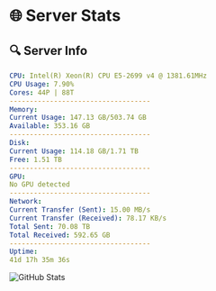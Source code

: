 # 🌐 Server Stats
## 🔍 Server Info
```yaml
CPU: Intel(R) Xeon(R) CPU E5-2699 v4 @ 1381.61MHz
CPU Usage: 7.90%
Cores: 44P | 88T
-----------------------------------
Memory:
Current Usage: 147.13 GB/503.74 GB
Available: 353.16 GB
-----------------------------------
Disk:
Current Usage: 114.18 GB/1.71 TB
Free: 1.51 TB
-----------------------------------
GPU:
No GPU detected
-----------------------------------
Network:
Current Transfer (Sent): 15.00 MB/s
Current Transfer (Received): 78.17 KB/s
Total Sent: 70.08 TB
Total Received: 592.65 GB
-----------------------------------
Uptime:
41d 17h 35m 36s
```
![GitHub Stats](https://img.shields.io/badge/Updated-2025-04-18_14:58:25-blue)